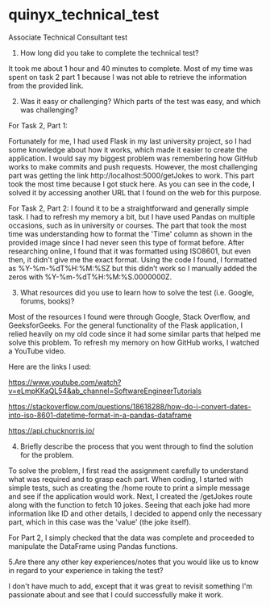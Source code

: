 # quinyx_technical_test
Associate Technical Consultant test

1.	How long did you take to complete the technical test?

It took me about 1 hour and 40 minutes to complete. Most of my time was spent on task 2 part 1 because I was not able to retrieve the information from the provided link.

2.	Was it easy or challenging? Which parts of the test was easy, and which was challenging?

For Task 2, Part 1:

Fortunately for me, I had used Flask in my last university project, so I had some knowledge about how it works, which made it easier to create the application. I would say my biggest problem was remembering how GitHub works to make commits and push requests. However, the most challenging part was getting the link http://localhost:5000/getJokes to work. This part took the most time because I got stuck here. As you can see in the code, I solved it by accessing another URL that I found on the web for this purpose.

For Task 2, Part 2:
I found it to be a straightforward and generally simple task. I had to refresh my memory a bit, but I have used Pandas on multiple occasions, such as in university or courses. The part that took the most time was understanding how to format the 'Time' column as shown in the provided image since I had never seen this type of format before. After researching online, I found that it was formatted using ISO8601, but even then, it didn't give me the exact format. Using the code I found, I formatted as %Y-%m-%dT%H:%M:%SZ but this didn’t work so I manually added the zeros with %Y-%m-%dT%H:%M:%S.0000000Z.

3.	What resources did you use to learn how to solve the test (i.e. Google, forums, books)?

Most of the resources I found were through Google, Stack Overflow, and GeeksforGeeks. For the general functionality of the Flask application, I relied heavily on my old code since it had some similar parts that helped me solve this problem. To refresh my memory on how GitHub works, I watched a YouTube video.

Here are the links I used:

https://www.youtube.com/watch?v=eLmpKKaQL54&ab_channel=SoftwareEngineerTutorials

https://stackoverflow.com/questions/18618288/how-do-i-convert-dates-into-iso-8601-datetime-format-in-a-pandas-dataframe

https://api.chucknorris.io/

4.	Briefly describe the process that you went through to find the solution for the problem.

To solve the problem, I first read the assignment carefully to understand what was required and to grasp each part. When coding, I started with simple tests, such as creating the /home route to print a simple message and see if the application would work. Next, I created the /getJokes route along with the function to fetch 10 jokes. Seeing that each joke had more information like ID and other details, I decided to append only the necessary part, which in this case was the 'value' (the joke itself).

For Part 2, I simply checked that the data was complete and proceeded to manipulate the DataFrame using Pandas functions.

5.Are there any other key experiences/notes that you would like us to know in regard to your experience in taking the test?

I don't have much to add, except that it was great to revisit something I'm passionate about and see that I could successfully make it work.
